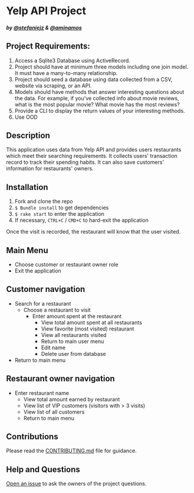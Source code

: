 
# Yelp API Project
##### by [@stefaniejz](https://github.com/stefaniejz) & [@aminamos](https://github.com/aminamos)

## Project Requirements:

1. Access a Sqlite3 Database using ActiveRecord.
2. Project should have at minimum three models including one join model. It must have a many-to-many relationship.
3. Project should seed a database using data collected from a CSV, website via scraping, or an API.
4. Models should have methods that answer interesting questions about the data. For example, if you've collected info about movie reviews, what is the most popular movie? What movie has the most reviews?
5. Provide a CLI to display the return values of your interesting methods.
6. Use OOD

## Description
This application uses data from Yelp API and provides users restaurants which meet their searching requirements. It collects users' transaction record to track their spending habits. It can also save customers' information for restaurants' owners.

## Installation
1. Fork and clone the repo
2. `$ Bundle install` to get dependencies
3. `$ rake start` to enter the application
4. If necessary, `CTRL+C` / `CMD+C` to hard-exit the application

Once the visit is recorded, the restaurant will know that the user visited. 

## Main Menu
  - Choose customer or restaurant owner role
  - Exit the application

## Customer navigation
  - Search for a restaurant
    - Choose a restaurant to visit
      - Enter amount spent at the restaurant
        - View total amount spent at all restaurants
        - View favorite (most visited) restaurant
        - View all restaurants visited
        - Return to main user menu
        - Edit name
        - Delete user from database
  - Return to main menu

## Restaurant owner navigation
  - Enter restaurant name
    - View total amount earned by restaurant
    - View list of VIP customers (visitors with > 3 visits)
    - View list of all customers
    - Return to main menu

## Contributions
Please read the [CONTRIBUTING.md](https://github.com/aminamos/module-one-project/blob/master/CONTRIBUTING.md) file for guidance.

## Help and Questions
[Open an issue](https://github.com/aminamos/module-one-project/issues/new) to ask the owners of the project questions.